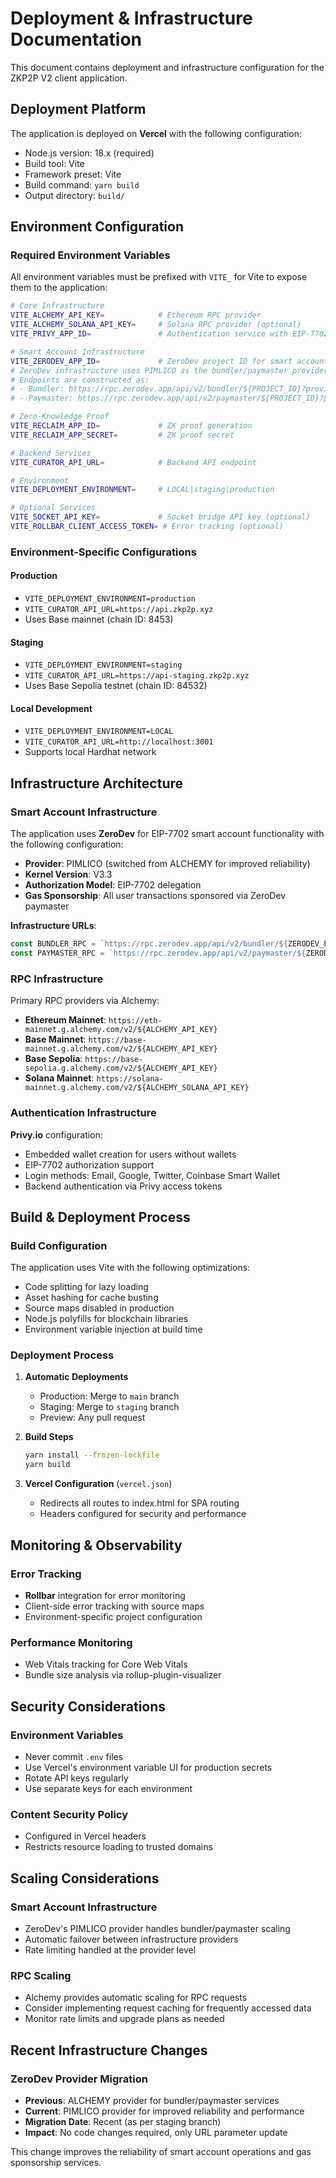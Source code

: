 # Deployment & Infrastructure Documentation

This document contains deployment and infrastructure configuration for the ZKP2P V2 client application.

## Deployment Platform

The application is deployed on **Vercel** with the following configuration:
- Node.js version: 18.x (required)
- Build tool: Vite
- Framework preset: Vite
- Build command: `yarn build`
- Output directory: `build/`

## Environment Configuration

### Required Environment Variables

All environment variables must be prefixed with `VITE_` for Vite to expose them to the application:

```bash
# Core Infrastructure
VITE_ALCHEMY_API_KEY=            # Ethereum RPC provider
VITE_ALCHEMY_SOLANA_API_KEY=     # Solana RPC provider (optional)
VITE_PRIVY_APP_ID=               # Authentication service with EIP-7702 support

# Smart Account Infrastructure
VITE_ZERODEV_APP_ID=             # ZeroDev project ID for smart accounts
# ZeroDev infrastructure uses PIMLICO as the bundler/paymaster provider
# Endpoints are constructed as:
# - Bundler: https://rpc.zerodev.app/api/v2/bundler/${PROJECT_ID}?provider=PIMLICO
# - Paymaster: https://rpc.zerodev.app/api/v2/paymaster/${PROJECT_ID}?provider=PIMLICO

# Zero-Knowledge Proof
VITE_RECLAIM_APP_ID=             # ZK proof generation
VITE_RECLAIM_APP_SECRET=         # ZK proof secret

# Backend Services
VITE_CURATOR_API_URL=            # Backend API endpoint

# Environment
VITE_DEPLOYMENT_ENVIRONMENT=     # LOCAL|staging|production

# Optional Services
VITE_SOCKET_API_KEY=             # Socket bridge API key (optional)
VITE_ROLLBAR_CLIENT_ACCESS_TOKEN= # Error tracking (optional)
```

### Environment-Specific Configurations

#### Production
- `VITE_DEPLOYMENT_ENVIRONMENT=production`
- `VITE_CURATOR_API_URL=https://api.zkp2p.xyz`
- Uses Base mainnet (chain ID: 8453)

#### Staging
- `VITE_DEPLOYMENT_ENVIRONMENT=staging`
- `VITE_CURATOR_API_URL=https://api-staging.zkp2p.xyz`
- Uses Base Sepolia testnet (chain ID: 84532)

#### Local Development
- `VITE_DEPLOYMENT_ENVIRONMENT=LOCAL`
- `VITE_CURATOR_API_URL=http://localhost:3001`
- Supports local Hardhat network

## Infrastructure Architecture

### Smart Account Infrastructure

The application uses **ZeroDev** for EIP-7702 smart account functionality with the following configuration:

- **Provider**: PIMLICO (switched from ALCHEMY for improved reliability)
- **Kernel Version**: V3.3
- **Authorization Model**: EIP-7702 delegation
- **Gas Sponsorship**: All user transactions sponsored via ZeroDev paymaster

**Infrastructure URLs**:
```typescript
const BUNDLER_RPC = `https://rpc.zerodev.app/api/v2/bundler/${ZERODEV_PROJECT_ID}?provider=PIMLICO`;
const PAYMASTER_RPC = `https://rpc.zerodev.app/api/v2/paymaster/${ZERODEV_PROJECT_ID}?provider=PIMLICO`;
```

### RPC Infrastructure

Primary RPC providers via Alchemy:
- **Ethereum Mainnet**: `https://eth-mainnet.g.alchemy.com/v2/${ALCHEMY_API_KEY}`
- **Base Mainnet**: `https://base-mainnet.g.alchemy.com/v2/${ALCHEMY_API_KEY}`
- **Base Sepolia**: `https://base-sepolia.g.alchemy.com/v2/${ALCHEMY_API_KEY}`
- **Solana Mainnet**: `https://solana-mainnet.g.alchemy.com/v2/${ALCHEMY_SOLANA_API_KEY}`

### Authentication Infrastructure

**Privy.io** configuration:
- Embedded wallet creation for users without wallets
- EIP-7702 authorization support
- Login methods: Email, Google, Twitter, Coinbase Smart Wallet
- Backend authentication via Privy access tokens

## Build & Deployment Process

### Build Configuration

The application uses Vite with the following optimizations:
- Code splitting for lazy loading
- Asset hashing for cache busting
- Source maps disabled in production
- Node.js polyfills for blockchain libraries
- Environment variable injection at build time

### Deployment Process

1. **Automatic Deployments**
   - Production: Merge to `main` branch
   - Staging: Merge to `staging` branch
   - Preview: Any pull request

2. **Build Steps**
   ```bash
   yarn install --frozen-lockfile
   yarn build
   ```

3. **Vercel Configuration** (`vercel.json`)
   - Redirects all routes to index.html for SPA routing
   - Headers configured for security and performance

## Monitoring & Observability

### Error Tracking
- **Rollbar** integration for error monitoring
- Client-side error tracking with source maps
- Environment-specific project configuration

### Performance Monitoring
- Web Vitals tracking for Core Web Vitals
- Bundle size analysis via rollup-plugin-visualizer

## Security Considerations

### Environment Variables
- Never commit `.env` files
- Use Vercel's environment variable UI for production secrets
- Rotate API keys regularly
- Use separate keys for each environment

### Content Security Policy
- Configured in Vercel headers
- Restricts resource loading to trusted domains

## Scaling Considerations

### Smart Account Infrastructure
- ZeroDev's PIMLICO provider handles bundler/paymaster scaling
- Automatic failover between infrastructure providers
- Rate limiting handled at the provider level

### RPC Scaling
- Alchemy provides automatic scaling for RPC requests
- Consider implementing request caching for frequently accessed data
- Monitor rate limits and upgrade plans as needed

## Recent Infrastructure Changes

### ZeroDev Provider Migration
- **Previous**: ALCHEMY provider for bundler/paymaster services
- **Current**: PIMLICO provider for improved reliability and performance
- **Migration Date**: Recent (as per staging branch)
- **Impact**: No code changes required, only URL parameter update

This change improves the reliability of smart account operations and gas sponsorship services.